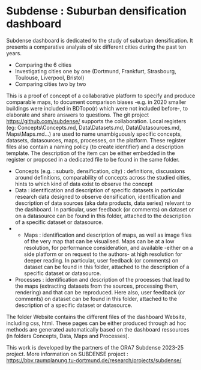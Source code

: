Subdense : Suburban densification dashboard  
==================================================
   
Subdense dashboard is dedicated to the study of suburban densification. It presents a comparative analysis of six different cities during the past ten years. 
- Comparing the 6 cities
- Investigating cities one by one (Dortmund, Frankfurt, Strasbourg, Toulouse, Liverpool, Bristol)
- Comparing cities two by two  
   
This is a proof of concept of a collaborative platform to specify and produce comparable maps, to document comparison biases -e.g. in 2020 smaller buildings were included in BDTopo(r) which were not included before-, to elaborate and share answers to questions. The git project https://github.com/subdense/ supports the collaboration. Local registers (eg: Concepts\Concepts.md, Data\Datasets.md, Data\Datasources.md, Maps\Maps.md...) are used to name unambiguously specific concepts, datasets, datasources, maps, processes, on the platform. These register files also contain a naming policy (to create identifier) and a description template. The description of the item can be either embedded in the register or proposed in a dedicated file to be found in the same folder. 
- Concepts (e.g. : suburb, densification, city) : definitions, discussions around definitions, comparability of concepts across the studied cities, hints to which kind of data exist to observe the concept
- Data :  identification and description of specific datasets in particular research data designed to observe densification, identification and description of data sources (aka data products, data series) relevant to the dashboard. In particular, user feedback (or comments) on dataset or on a datasource can be found in this folder, attached to the description of a specific dataset or datasource.
- - Maps : identification and description of maps, as well as image files of the very map that can be visualised. Maps can be at a low resolution, for performance consideration, and available -either on a side platform or on request to the authors- at high resolution for deeper reading. In particular, user feedback (or comments) on dataset can be found in this folder, attached to the description of a specific dataset or datasource.
- Processes : identification and description of the processes that lead to the maps (extracting datasets from the sources, processing them, rendering) and that can be reproduced. Here also, user feedback (or comments) on dataset can be found in this folder, attached to the description of a specific dataset or datasource. 

The folder Website contains the different files of the dashboard Website, including css, html. These pages can be either produced through ad hoc methods are generated automatically based on the dashboard ressources (in folders Concepts, Data, Maps and Processes). 

This work is developed by the partners of the ORA7 Subdense 2023-25 project. More information on SUBDENSE project : https://bbv.raumplanung.tu-dortmund.de/research/projects/subdense/ 


